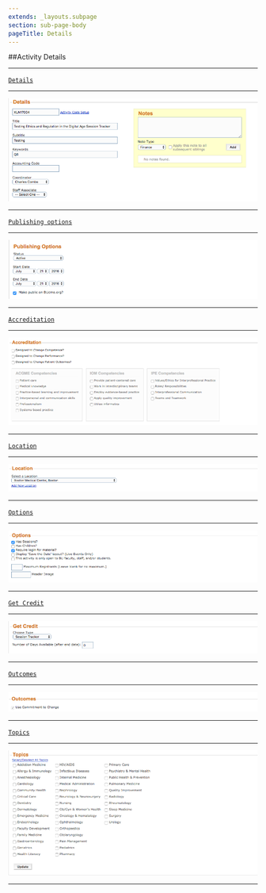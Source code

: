 ```yaml
---
extends: _layouts.subpage
section: sub-page-body
pageTitle: Details
---
```


##Activity Details

---

[`Details`](/details)

---

[![image of Activity Details](../img/activity/details.png)](/details)

---

[`Publishing options`](/publishing-options)

---

[![image of Publishing Options](../img/activity/publishing_options.png)](/publishing-options)

---

[`Accreditation`](/accreditation)

---

[![image of Accreditation](../img/activity/accreditation.png)](/accreditation)

---

[`Location`](/location)

---

[![image of Location](../img/activity/location.png)](/location)

---

[`Options`](/options)

---

[![image of Options](../img/activity/options.png)](/options)

---

[`Get Credit`](/get-credit)

---

[![image of Get Credit](../img/activity/get_credit.png)](/get-credit)

---

[`Outcomes`](/outcomes)

---

[![image of Outcomes](../img/activity/outcomes.png)](/outcomes)

---

[`Topics`](/topics)

---

[![image of Topics](../img/activity/topics.png)](/topics)

---